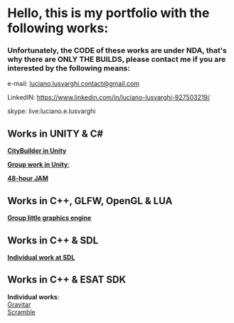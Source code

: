 # Hello, this is my portfolio with the following works:
### Unfortunately, the **CODE** of these works are under **NDA**, that's why there are **ONLY THE BUILDS**, please contact me if you are interested by the following means:

e-mail: luciano.lusvarghi.contact@gmail.com

LinkedIN: https://www.linkedin.com/in/luciano-lusvarghi-927503219/

skype: live:luciano.e.lusvarghi

## Works in UNITY & C#

[**CityBuilder in Unity**](https://github.com/LucianoLusvarghi/CityBuilder.git)  

[**Group work in Unity**: ](https://github.com/LucianoLusvarghi/Little-smartphone-game)  

[**48-hour JAM**](https://github.com/LucianoLusvarghi/Game-JAM)  

## Works in C++, GLFW, OpenGL & LUA
[**Group little graphics engine**](https://github.com/LucianoLusvarghi/Little-Graphic-Engine)


## Works in C++ & SDL
[**Individual work at SDL**](https://github.com/LucianoLusvarghi/Proyect_in_SDL)



## Works in C++ & ESAT SDK

**Individual works**:  
[Gravitar](https://github.com/LucianoLusvarghi/Gravitar)  
[Scramble](https://github.com/LucianoLusvarghi/Scramble)  




